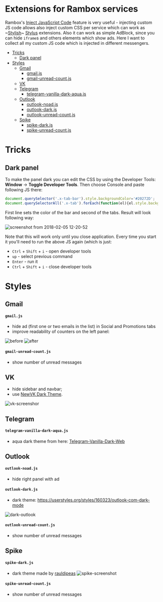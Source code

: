 # Extensions for Rambox services

Rambox's [Inject JavaScript Code](https://github.com/saenzramiro/rambox/wiki/Inject-JavaScript-Code) feature is very useful - injecting custom JS code allows also inject custom CSS per service which can work as ~[Stylish](https://userstyles.org/)~ [Stylus](https://github.com/openstyles/stylus) extensions. Also it can work as simple AdBlock, since you can hide `iframe`s and others elements which show ads. Here I want to collect all my custom JS code which is injected in different messengers.

   * [Tricks](#tricks)
      * [Dark panel](#dark-panel)
   * [Styles](#styles)
      * [Gmail](#gmail)
         * [gmail.js](#gmailjs)
         * [gmail-unread-count.js](#gmail-unread-countjs)
      * [VK](#vk)
      * [Telegram](Telegram)
         * [telegram-vanilla-dark-aqua.js](telegram-vanilla-dark-aquajs)
      * [Outlook](#outlook)
         * [outlook-noad.js](#outlook-noadjs)
         * [outlook-dark.js](#outlook-darkjs)
         * [outlook-unread-count.js](#outlook-unread-countjs)
      * [Spike](#spike)
         * [spike-dark.js](#spike-darkjs)
         * [spike-unread-count.js](#spike-unread-countjs)


# Tricks

## Dark panel

To make the panel dark you can edit the CSS by using the Developer Tools: **Window** -> **Toggle Developer Tools**. Then choose Console and paste following JS there:

```js
document.querySelector('.x-tab-bar').style.backgroundColor='#20272D';
document.querySelectorAll('.x-tab').forEach(function(el){el.style.backgroundColor='#40474D';});
```

First line sets the color of the bar and second of the tabs. Result will look following way:

![screenshot from 2018-02-05 12-20-52](https://user-images.githubusercontent.com/9363150/35818957-5e729aae-0a6f-11e8-8a70-260516533f62.png)

Note that this will work only until you close application. Every time you start it you'll need to run the above JS again (which is just: 
 - `Ctrl` + `Shift` + `i` - open developer tools
 - `up` - select previous command 
 - `Enter` - run it
 - `Ctrl` + `Shift` + `i` - close developer tools


# Styles

## Gmail

#### `gmail.js`
 - hide ad (first one or two emails in the list) in Social and Promotions tabs
 - improve readability of counters on the left panel:

 ![before](./gmail1.png)
 ![after](./gmail2.png)

#### `gmail-unread-count.js`
 - show number of unread messages

## VK
 - hide sidebar and navbar;
 - use [NewVK Dark Theme](https://userstyles.org/styles/127431/newvk-dark-theme).

 ![vk-screenshor](./rambox.png)

## Telegram

#### `telegram-vanilla-dark-aqua.js`
 - aqua dark theme from here: [Telegram-Vanilla-Dark-Web](https://github.com/VChet/Telegram-Vanilla-Dark-Web)

## Outlook

#### `outlook-noad.js`
 - hide right panel with ad

#### `outlook-dark.js`
 - dark theme: https://userstyles.org/styles/160323/outlook-com-dark-mode

 ![dark-outlook](./Selection_012.png)

#### `outlook-unread-count.js`
 - show number of unread messages

## Spike

#### `spike-dark.js`
 - dark theme made by [rauldipeas](https://github.com/rauldipeas)
 ![spike-screenshot](./spike-dark.png)

#### `spike-unread-count.js`
 - show number of unread messages
